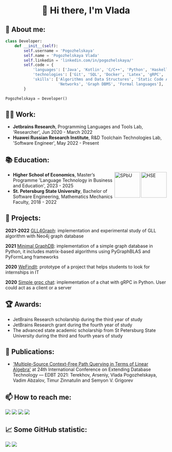 
<h1 align="center">👋 Hi there, I'm Vlada</a> 

## 👩 About me: 

```python
class Developer:
    def __init__(self):
        self.username = 'Pogozhelskaya'
        self.name = 'Pogozhelskaya Vlada'
        self.linkedin = 'linkedin.com/in/pogozhelskaya/'
        self.code = {
            'languages': ['Java', 'Kotlin', 'C/C++', 'Python', 'Haskell', 'Bash'],
            'technologies': ['Git', 'SQL', 'Docker', 'Latex', 'gRPC', 'Neo4j', 'Figma', 'CI/CD', 'LLVM'],
            'skills': ['Algorithms and Data Structures', 'Static Code Analysis', 
                       'Networks', 'Graph DBMS', 'Formal languages'],
        }
        
Pogozhelskaya = Developer()
```

## 👩‍💻 Work:

- __Jetbrains Research__, Programming Languages and Tools Lab, 'Researcher', Jun 2020 - March 2022
- __Huawei Russian Research Institute__, R&D Toolchain Technologies Lab, 'Software Engineer', May 2022 - Present
 

## 📚 Education:

<img alt="HSE" height=80 src="https://www.hse.ru/mirror/pubs/share/522219670" align="right"/>
<img alt="SPbU" height=80 src="https://spbu.ru/themes/spbgu/markup/dist/safari-pinned-tab.svg" align="right"/>

- __Higher School of Economics__, Master’s Programme 'Language Technology in Business and Education', 2023 - 2025
- __St. Petersburg State University__, Bachelor of Software Engineering, Mathematics Mechanics Faculty, 2018 - 2022


## 📂 Projects:

__2021-2022__ [GLL4Graph](https://github.com/FormalLanguageConstrainedPathQuerying/GLL4Graph): implementation and experimental study of GLL algorithm with Neo4j graph database

__2021__ [Minimal GraphDB](https://github.com/Pogozhelskaya/Minimal-GraphDB): implementation of a simple graph database in Python, it includes matrix-based algorithms using PyGraphBLAS and
PyFormLang frameworks

__2020__ [WeFindIt](https://github.com/we-find-it): prototype of a project that helps students to look for internships in IT

__2020__ [Simple grpc chat](https://github.com/vadyushkins/simple-grpc-chat): implementation of a chat with gRPC in Python. User could act as a client or a server


## 🏆 Awards:
- JetBrains Research scholarship during the third year of study
- JetBrains Research grant during the fourth year of study
- The advanced state academic scholarship from St Petersburg State University during the third and fourth years
of study


## 📃 Publications:

- ['Multiple-Source Context-Free Path Querying in Terms of Linear Algebra'](https://openproceedings.org/2021/conf/edbt/p48.pdf) at 24th International Conference on Extending Database Technology — EDBT 2021: Terekhov, Arseniy, Vlada
Pogozhelskaya, Vadim Abzalov, Timur Zinnatulin and Semyon V. Grigorev

## 📫 How to reach me:
<a href="mailto:pogozhelskaya@gmail.com"><img src="https://img.shields.io/badge/-pogozhelskaya@gmail.com-D14836?style=flat&logo=Gmail&logoColor=white"/></a>
<a href="https://t.me/pogozhelskaya"><img src="https://img.shields.io/badge/-@pogozhelskaya-red?color=blue&logo=telegram&logoColor=white"/></a> 
<a href="https://instagram.com/pogozhelskaya"><img src="https://img.shields.io/badge/-@pogozhelskaya-E4405F?style=flat&logo=Instagram&logoColor=white"/></a>
<a href="https://linkedin.com/in/pogozhelskaya"><img src="https://img.shields.io/badge/-@pogozhelskaya-blue?style=flat&logo=LinkedIn&logoColor=white"/></a>


## 📈 Some GitHub statistic:
![](https://github-profile-summary-cards.vercel.app/api/cards/profile-details?username=Pogozhelskaya&theme=github_dark)
![](https://github-profile-summary-cards.vercel.app/api/cards/repos-per-language?username=Pogozhelskaya&theme=github_dark)
